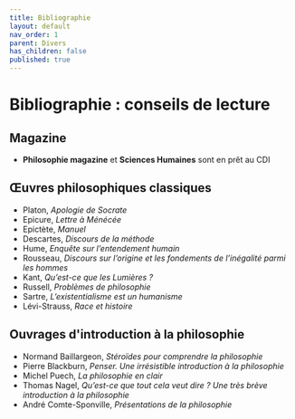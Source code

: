 ```yaml
---
title: Bibliographie
layout: default
nav_order: 1
parent: Divers
has_children: false
published: true
---
```

# Bibliographie : conseils de lecture

## Magazine

- **Philosophie magazine** et **Sciences Humaines** sont en prêt au CDI

## Œuvres philosophiques classiques
- Platon, *Apologie de Socrate*
- Epicure, *Lettre à Ménécée*
- Epictète, *Manuel*
- Descartes, *Discours de la méthode*
- Hume, *Enquête sur l’entendement humain*
- Rousseau, *Discours sur l’origine et les fondements de l’inégalité parmi les hommes*
- Kant, *Qu’est-ce que les Lumières ?*
- Russell, *Problèmes de philosophie*
- Sartre, *L’existentialisme est un humanisme*
- Lévi-Strauss, *Race et histoire*

## Ouvrages d'introduction à la philosophie
- Normand Baillargeon, *Stéroïdes pour comprendre la philosophie*
- Pierre Blackburn, *Penser. Une irrésistible introduction à la philosophie*
- Michel Puech, *La philosophie en clair*
- Thomas Nagel, *Qu’est-ce que tout cela veut dire ? Une très brève introduction à la philosophie*
- André Comte-Sponville, *Présentations de la philosophie*